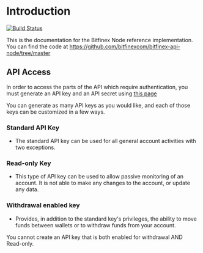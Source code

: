 # Introduction

[![Build Status](https://travis-ci.org/bitfinexcom/bitfinex-api-node.svg?branch=master)](https://travis-ci.org/bitfinexcom/bitfinex-api-node)

This is the documentation for the Bitfinex Node reference implementation. 
You can find the code at <https://github.com/bitfinexcom/bitfinex-api-node/tree/master>

## API Access
In order to access the parts of the API which require authentication, you must generate an API key and an API secret
using [this page](https://www.bitfinex.com/account/api)

You can generate as many API keys as you would like, and each of those keys can be customized in a few ways.

### Standard API Key
* The standard API key can be used for all general account activities with two exceptions.

### Read-only Key
* This type of API key can be used to allow passive monitoring of an account. It is not able to make any changes to the
account, or update any data.

### Withdrawal enabled key
* Provides, in addition to the standard key's privileges, the ability to move funds between
wallets or to withdraw funds from your account.

<aside class="notice">
You cannot create an API key that is both enabled for withdrawal AND Read-only.
</aside>
